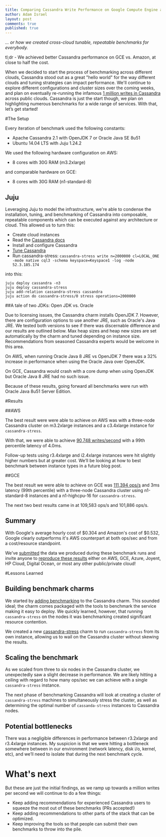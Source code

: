 ```yaml
---
title: Comparing Cassandra Write Performance on Google Compute Engine and AWS
author: Adam Israel
layout: post
comments: true
published: true
---
```


*... or how we created cross-cloud tunable, repeatable benchmarks for everybody.*

tl;dr - We achieved better Cassandra performance on GCE vs. Amazon, at close to half the cost.

When we decided to start the process of benchmarking across different clouds, Cassandra stood out as a great "hello world" for the way different clouds and tuning strategies can impact performance. We'll continue to explore different configurations and cluster sizes over the coming weeks, and plan on eventually re-running the infamous [1 million writes in Cassandra](http://googlecloudplatform.blogspot.com/2014/03/cassandra-hits-one-million-writes-per-second-on-google-compute-engine.html) across public clouds. Cassandra is just the start though, we plan on highlighting numerous benchmarks for a wide range of services. With that, let’s get started!

#The Setup

Every iteration of benchmark used the following constants:

- Apache Cassandra 2.1 with OpenJDK 7 or Oracle Java SE 8u51
- Ubuntu 14.04 LTS with Juju 1.24.2

We used the following hardware configuration on AWS:

- 8 cores with 30G RAM (m3.2xlarge)

and comparable hardware on GCE:

- 8 cores with 30G RAM (n1-standard-8)

## Juju

Leveraging Juju to model the infrastructure, we're able to condense the installation, tuning, and benchmarking of Cassandra into composable, repeatable components which can be executed against any architecture or cloud. This allowed us to turn this:

- Create cloud instances
- Read the [Cassandra docs](https://wiki.apache.org/cassandra/GettingStarted)
- Install and configure Cassandra
- [Tune Cassandra](http://wiki.apache.org/cassandra/PerformanceTuning)
- Run cassandra-stress: `cassandra-stress write n=2000000 cl=LOCAL_ONE -mode native cql3 -schema keyspace=Keyspace1 -log -node 52.3.185.174`

into this:

    juju deploy cassandra -n3
    juju deploy cassandra-stress
    juju add-relation cassandra-stress cassandra
    juju action do cassandra-stress/0 stress operations=2000000

##A tale of two JDKs: Open JDK vs. Oracle

Due to licensing issues, the Cassandra charm installs OpenJDK 7. However, there are configuration options to use another JRE, such as Oracle's Java JRE. We tested both versions to see if there was discernable difference and our results are outlined below. Max heap sizes and heap new sizes are set automatically by the charm and tuned depending on instance size. Recommendations from seasoned Cassandra experts would be welcome in this area.

On AWS, when running Oracle Java 8 JRE vs OpenJDK 7 there was a 32% increase in performance when using the Oracle Java over OpenJDK.

On GCE, Cassandra would crash with a core dump when using OpenJDK but Oracle Java 8 JRE had no such issue.

Because of these results, going forward all benchmarks were run with Oracle Java 8u51 Server Edition.

#Results

##AWS

The best result were were able to achieve on AWS was with a three-node Cassandra cluster on m3.2xlarge instances and a c3.4xlarge instance for `cassandra-stress`.

With that, we were able to achieve [90,748 writes/second](http://cloud-benchmarks.org/submissions/4) with a 99th percentile latency of 4.0ms.

Follow-up tests using r3.4xlarge and i2.4xlarge instances were hit slightly higher numbers but at greater cost. We’ll be looking at how to best benchmark between instance types in a future blog post.

##GCE

The best result we were able to achieve on GCE was [111,394 ops/s](http://cloud-benchmarks.org/submissions/1) and 3ms latency (99th percentile) with a three-node Cassandra cluster using n1-standard-8 instances and a n1-highcpu-16 for `cassandra-stress`.

The next two best results came in at 109,583 ops/s and 101,886 ops/s.


## Summary

With Google's average hourly cost of $0.304 and Amazon's cost of $0.532, Google clearly outperforms it's AWS counterpart at both ops/sec and from a cost/resource standpoint.

We've [submitted](http://cloud-benchmarks.org/services/cassandra) the data we produced during these benchmark runs and invite anyone to [reproduce these results](http://blog.cloud-benchmarks.org/about/submit.html) either on AWS, GCE, Azure, Joyent, HP Cloud, Digital Ocean, or most any other public/private cloud!

#Lessons Learned

## Building benchmark charms

We started by [adding benchmarking](https://jujucharms.com/docs/devel/authors-charm-benchmarks) to the Cassandra charm. This sounded ideal; the charm comes packaged with the tools to benchmark the service making it easy to deploy. We quickly learned, however, that running `cassandra-stress` on the nodes it was benchmarking created significant resource contention.

We created a new [cassandra-stress](https://jujucharms.com/u/marcoceppi/cassandra-stress/trusty/1) charm to run `cassandra-stress` from its own instance, allowing us to wail on the Cassandra cluster without skewing the results.

## Scaling the benchmark
As we scaled from three to six nodes in the Cassandra cluster, we unexpectedly saw a slight decrease in performance. We are likely hitting a ceiling with regard to how many ops/sec we can achieve with a single `cassandra-stress` instance.

The next phase of benchmarking Cassandra will look at creating a cluster of `cassandra-stress` machines to simultaneously stress the cluster, as well as determining the optimal number of `cassanda-stress` instances to Cassandra nodes.

## Potential bottlenecks
There was a negligible differences in performance between r3.2xlarge and r3.4xlarge instances. My suspicion is that we were hitting a bottleneck somewhere between in our environment (network latency, disk i/o, kernel, etc), and we’ll need to isolate that during the next benchmark cycle.

# What's next

But these are just the initial findings, as we ramp up towards a million writes per second we will continue to do a few things:

 - Keep adding recommendations for experienced Cassandra users to squeeze the most out of these benchmarks (PRs accepted!)
 - Keep adding recommendations to other parts of the stack that can be optimized.
 - Keep improving the tools so that people can submit their own benchmarks to throw into the pile.
